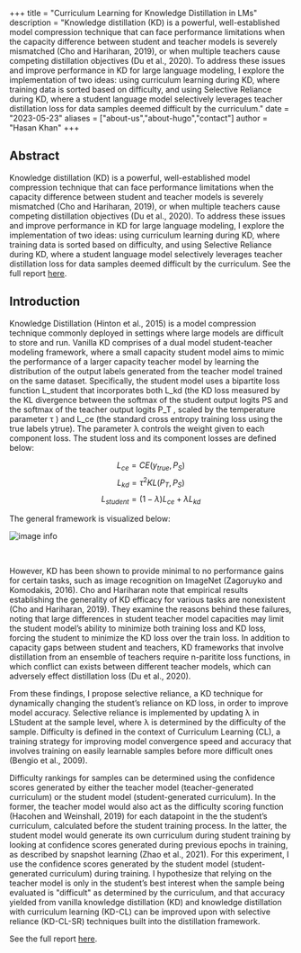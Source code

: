 +++
title = "Curriculum Learning for Knowledge Distillation in LMs"
description = "Knowledge distillation (KD) is a powerful, well-established model compression technique that can face performance limitations when the capacity difference between student and teacher models is severely mismatched (Cho and Hariharan, 2019), or when multiple teachers cause competing distillation objectives (Du et al., 2020). To address these issues and improve performance in KD for large language modeling, I explore the implementation of two ideas: using curriculum learning during KD, where training data is sorted based on difficulty, and using Selective Reliance during KD, where a student language model selectively leverages teacher distillation loss for data samples deemed difficult by the curriculum."
date = "2023-05-23"
aliases = ["about-us","about-hugo","contact"]
author = "Hasan Khan"
+++

## Abstract

Knowledge distillation (KD) is a powerful,
well-established model compression technique
that can face performance limitations when the
capacity difference between student and teacher
models is severely mismatched (Cho and Hariharan, 2019), or when multiple teachers cause
competing distillation objectives (Du et al.,
2020). To address these issues and improve performance in KD for large language modeling, I explore the implementation of two ideas: using curriculum learning during KD, where training data is sorted based on difficulty, and using Selective Reliance during KD, where a student language model selectively leverages teacher distillation loss for data samples deemed difficult by the curriculum. See the full report [here](/files/KD_CL_SR_for_LMs.pdf).

## Introduction

Knowledge Distillation (Hinton et al., 2015) is a
model compression technique commonly deployed
in settings where large models are difficult to
store and run. Vanilla KD comprises of a dual
model student-teacher modeling framework, where
a small capacity student model aims to mimic the
performance of a larger capacity teacher model by
learning the distribution of the output labels generated from the teacher model trained on the same
dataset. Specifically, the student model uses a bipartite loss function L_student that incorporates both
L_kd (the KD loss measured by the KL divergence
between the softmax of the student output logits
PS and the softmax of the teacher output logits P_T ,
scaled by the temperature parameter τ ) and L_ce
(the standard cross entropy training loss using the
true labels ytrue). The parameter λ controls the
weight given to each component loss. The student
loss and its component losses are defined below:

$$ L_{ce} = CE(y_{true},P_S) $$
$$ L_{kd} = \tau^2 KL(P_T,P_S) $$
$$ L_{student} = (1 - \lambda)L_{ce} + \lambda L_{kd} $$

The general framework is visualized below:

![image info](/files/kd3.jpg)

<br>




However, KD has been shown to provide minimal
to no performance gains for certain tasks, such
as image recognition on ImageNet (Zagoruyko
and Komodakis, 2016). Cho and Hariharan note
that empirical results establishing the generality
of KD efficacy for various tasks are nonexistent
(Cho and Hariharan, 2019). They examine the
reasons behind these failures, noting that large
differences in student teacher model capacities
may limit the student model’s ability to minimize
both training loss and KD loss, forcing the student
to minimize the KD loss over the train loss. In
addition to capacity gaps between student and
teachers, KD frameworks that involve distillation
from an ensemble of teachers require n-paritite
loss functions, in which conflict can exists between
different teacher models, which can adversely
effect distillation loss (Du et al., 2020).

From these findings, I propose selective reliance,
a KD technique for dynamically changing the
student’s reliance on KD loss, in order to improve
model accuracy. Selective reliance is implemented
by updating λ in LStudent at the sample level,
where λ is determined by the difficulty of the
sample. Difficulty is defined in the context of
Curriculum Learning (CL), a training strategy for
improving model convergence speed and accuracy
that involves training on easily learnable samples
before more difficult ones (Bengio et al., 2009).

Difficulty rankings for samples can be determined
using the confidence scores generated by either the
teacher model (teacher-generated curriculum) or
the student model (student-generated curriculum).
In the former, the teacher model would also act
as the difficulty scoring function (Hacohen and
Weinshall, 2019) for each datapoint in the the student’s curriculum, calculated before the student
training process. In the latter, the student model
would generate its own curriculum during student
training by looking at confidence scores generated
during previous epochs in training, as described by
snapshot learning (Zhao et al., 2021). For this experiment, I use the confidence scores generated by
the student model (student-generated curriculum)
during training. I hypothesize that relying on the
teacher model is only in the student’s best interest
when the sample being evaluated is "difficult" as
determined by the curriculum, and that accuracy
yielded from vanilla knowledge distillation (KD)
and knowledge distillation with curriculum
learning (KD-CL) can be improved upon with
selective reliance (KD-CL-SR) techniques built
into the distillation framework.

See the full report [here](/files/KD_CL_SR_for_LMs.pdf).